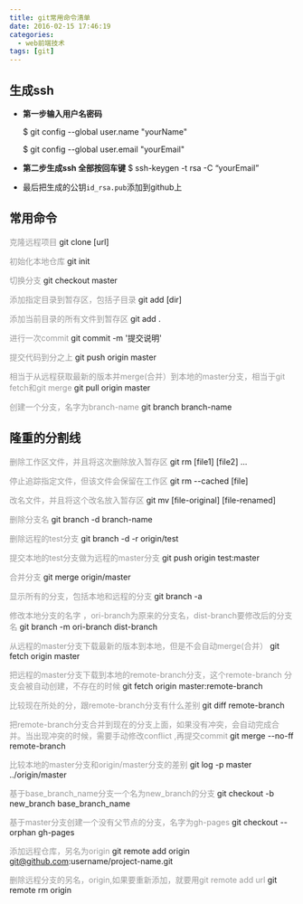 ```yaml
---
title: git常用命令清单
date: 2016-02-15 17:46:19
categories:
  - web前端技术
tags: [git]
---
```



##  生成ssh

- **第一步输入用户名密码**

  $ git config --global user.name "yourName"

  $ git config --global user.email "yourEmail"

- **第二步生成ssh 全部按回车键**
  $ ssh-keygen -t rsa -C “yourEmail”

- 最后把生成的公钥`id_rsa.pub`添加到github上

##  常用命令

<span style="color:#999;font-size:14px;">克隆远程项目</span>
 git clone [url]

<span style="color:#999;font-size:14px;">初始化本地仓库</span>
  git init

<!--more-->


<span style="color:#999;font-size:14px;">切换分支</span>
  git checkout master

 <span style="color:#999;font-size:14px;">添加指定目录到暂存区，包括子目录</span>
  git add [dir]

 <span style="color:#999;font-size:14px;">添加当前目录的所有文件到暂存区</span>
  git add .

<span style="color:#999;font-size:14px;">进行一次commit</span>
  git commit -m '提交说明'

<span style="color:#999;font-size:14px;">提交代码到分之上</span>
  git push origin master

<span style="color:#999;font-size:14px;">相当于从远程获取最新的版本并merge(合并）到本地的master分支，相当于git fetch和git merge</span>
  git pull origin master

<span style="color:#999;font-size:14px;">创建一个分支，名字为branch-name</span>
  git branch branch-name

## 隆重的分割线

 <span style="color:#999;font-size:14px;">删除工作区文件，并且将这次删除放入暂存区</span>
  git rm [file1] [file2] ...

 <span style="color:#999;font-size:14px;">停止追踪指定文件，但该文件会保留在工作区</span>
  git rm --cached [file]

 <span style="color:#999;font-size:14px;">改名文件，并且将这个改名放入暂存区</span>
  git mv [file-original] [file-renamed]

<span style="color:#999;font-size:14px;">删除分支名</span>
   git branch -d branch-name

<span style="color:#999;font-size:14px;">删除远程的test分支</span>
   git branch -d -r origin/test

<span style="color:#999;font-size:14px;">提交本地的test分支做为远程的master分支</span>
   git push origin test:master

<span style="color:#999;font-size:14px;">合并分支</span>
   git merge origin/master

<span style="color:#999;font-size:14px;">显示所有的分支，包括本地和远程的分支</span>
   git branch -a

<span style="color:#999;font-size:14px;">修改本地分支的名字  ，ori-branch为原来的分支名，dist-branch要修改后的分支名</span>
   git branch -m ori-branch dist-branch

<span style="color:#999;font-size:14px;">从远程的master分支下载最新的版本到本地，但是不会自动merge(合并）</span>
   git fetch  origin master

<span style="color:#999;font-size:14px;">把远程的master分支下载到本地的remote-branch分支，这个remote-branch 分支会被自动创建，不存在的时候</span>
   git fetch origin master:remote-branch

<span style="color:#999;font-size:14px;">比较现在所处的分，跟remote-branch分支有什么差别</span>
   git diff remote-branch

<span style="color:#999;font-size:14px;">把remote-branch分支合并到现在的分支上面，如果没有冲突，会自动完成合并。当出现冲突的时候，需要手动修改conflict ,再提交commit</span>
   git merge --no-ff remote-branch

<span style="color:#999;font-size:14px;">比较本地的master分支和origin/master分支的差别</span>
   git log -p master ../origin/master

<span style="color:#999;font-size:14px;">基于base_branch_name分支一个名为new_branch的分支</span>
   git checkout -b new_branch base_branch_name

<span style="color:#999;font-size:14px;">基于master分支创建一个没有父节点的分支，名字为gh-pages</span>
   git checkout --orphan gh-pages

<span style="color:#999;font-size:14px;">添加远程仓库，另名为origin</span>
   git remote add origin git@github.com:username/project-name.git

<span style="color:#999;font-size:14px;">删除远程分支的另名，origin,如果要重新添加，就要用git remote add url</span>
   git remote rm origin
